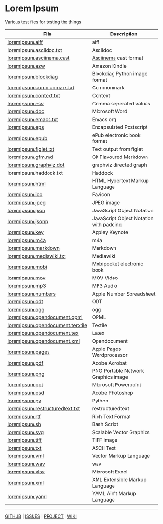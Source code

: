 Lorem Ipsum
===========

Various test files for testing the things

| File | Description |
|------|-------------|
|[loremipsum.aiff](loremipsum.aiff)| aiff |
|[loremipsum.asciidoc.txt](loremipsum.asciidoc.txt)| Asciidoc |
|[loremipsum.asciinema.cast](loremipsum.asciinema.cast)| [Asciinema](https://asciinema.org) cast format |
|[loremipsum.azw](loremipsum.azw)| Amazon Kindle |
|[loremipsum.blockdiag](loremipsum.blockdiag)| Blockdiag Python image format|
|[loremipsum.commonmark.txt](loremipsum.commonmark.txt)| Commonmark |
|[loremipsum.context.txt](loremipsum.context.txt)| Context |
|[loremipsum.csv](loremipsum.csv)| Comma seperated values |
|[loremipsum.doc](loremipsum.doc)| Microsoft Word |
|[loremipsum.emacs.txt](loremipsum.emacs.txt)| Emacs org |
|[loremipsum.eps](loremipsum.eps)| Encapsulated Postscript |
|[loremipsum.epub](loremipsum.epub)| ePub electronic book format|
|[loremipsum.figlet.txt](loremipsum.figlet.txt)| Text output from figlet |
|[loremipsum.gfm.md](loremipsum.gfm.md)| Git Flavoured Markdown |
|[loremipsum.graphviz.dot](loremipsum.graphviz.dot)| graphviz directed graph |
|[loremipsum.haddock.txt](loremipsum.haddock.txt)| Haddock |
|[loremipsum.html](loremipsum.html)| HTML Hypertext Markup Language |
|[loremipsum.ico](loremipsum.ico)| Favicon |
|[loremipsum.jpeg](loremipsum.jpeg)| JPEG image |
|[loremipsum.json](loremipsum.json)| JavaScript Object Notation|
|[loremipsum.jsonp](loremipsum.jsonp)|  JavaScript Object Notation with padding|
|[loremipsum.key](loremipsum.key)| Appley Keynote |
|[loremipsum.m4a](loremipsum.m4a)| m4a |
|[loremipsum.markdown](loremipsum.markdown)| Markdown |
|[loremipsum.mediawiki.txt](loremipsum.mediawiki.txt)| Mediawiki |
|[loremipsum.mobi](loremipsum.mobi)| Mobipocket electronic book |
|[loremipsum.mov](loremipsum.mov)| MOV Video |
|[loremipsum.mp3](loremipsum.mp3)| MP3 Audio|
|[loremipsum.numbers](loremipsum.numbers)| Apple Number Spreadsheet |
|[loremipsum.odt](loremipsum.odt)| ODT |
|[loremipsum.ogg](loremipsum.ogg)| ogg |
|[loremipsum.opendocument.opml](loremipsum.opml)| OPML |
|[loremipsum.opendocument.terxtile](loremipsum.opendocument.textile)| Textile |
|[loremipsum.opendocument.tex](loremipsum.opendocument.tex)| Latex |
|[loremipsum.opendocument.xml](loremipsum.opendocument.xml)| Opendocument |
|[loremipsum.pages](loremipsum.pages/)| Apple Pages Wordprocessor |
|[loremipsum.pdf](loremipsum.pdf)| Adobe Acrobat|
|[loremipsum.png](loremipsum.png)| PNG Portable Network Graphics image |
|[loremipsum.ppt](loremipsum.ppt)| Microsoft Powerpoint |
|[loremipsum.psd](loremipsum.psd)| Adobe Photoshop|
|[loremipsum.py](loremipsum.py)| Python |
|[loremipsum.restructuredtext.txt](loremipsum.restructuredtext.txt)| restructuredtext |
|[loremipsum.rtf](loremipsum.rtf)| Rich Text Format |
|[loremipsum.sh](loremipsum.sh)| Bash Script |
|[loremipsum.svg](loremipsum.svg)| Scalable Vector Graphics|
|[loremipsum.tiff](loremipsum.tiff)| TIFF image |
|[loremipsum.txt](loremipsum.txt)| ASCII Text|
|[loremipsum.vml](loremipsum.vml)| Vector Markup Language|
|[loremipsum.wav](loremipsum.wav)| wav |
|[loremipsum.xlsx](loremipsum.xlsx)| Microsoft Excel |
|[loremipsum.xml](loremipsum.xml)| XML Extensible Markup Language |
|[loremipsum.yaml](loremipsum.yaml)| YAML Ain't Markup Language |

---

[GITHUB](https://github.com/dougapd/loremipsum) | [ISSUES](https://github.com/dougapd/loremipsum/issues) | [PROJECT](https://github.com/dougapd/loremipsum/projects/1?fullscreen=true) | [WIKI](https://github.com/dougapd/loremipsum/wiki)
